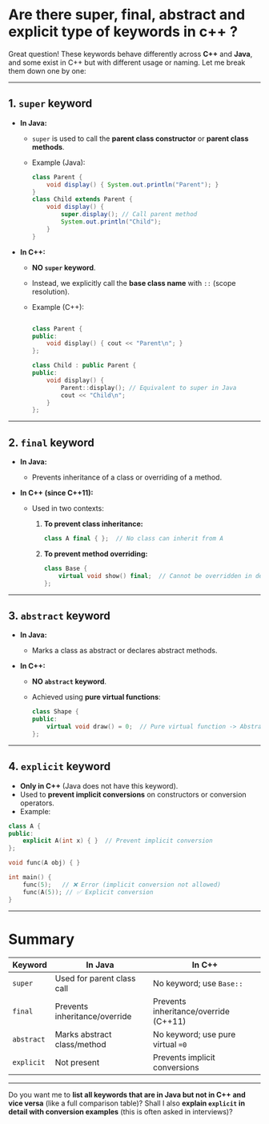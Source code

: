 # Are there super, final, abstract and explicit type of keywords in c++ ?

Great question! These keywords behave differently across **C++** and **Java**, and some exist in C++ but with different usage or naming. Let me break them down one by one:

---

## **1. `super` keyword**

* **In Java:**

  * `super` is used to call the **parent class constructor** or **parent class methods**.
  * Example (Java):

    ```java
    class Parent {
        void display() { System.out.println("Parent"); }
    }
    class Child extends Parent {
        void display() {
            super.display(); // Call parent method
            System.out.println("Child");
        }
    }
    ```

* **In C++:**

  * **NO `super` keyword**.
  * Instead, we explicitly call the **base class name** with `::` (scope resolution).
  * Example (C++):

    ```cpp

    class Parent {
    public:
        void display() { cout << "Parent\n"; }
    };

    class Child : public Parent {
    public:
        void display() {
            Parent::display(); // Equivalent to super in Java
            cout << "Child\n";
        }
    };
    ```

---



## **2. `final` keyword**

* **In Java:**

  * Prevents inheritance of a class or overriding of a method.

* **In C++ (since C++11):**

  * Used in two contexts:

    1. **To prevent class inheritance:**

       ```cpp
       class A final { };  // No class can inherit from A
       ```
       
    2. **To prevent method overriding:**

       ```cpp
       class Base {
           virtual void show() final;  // Cannot be overridden in derived class
       };
       ```

---




## **3. `abstract` keyword**

* **In Java:**

  * Marks a class as abstract or declares abstract methods.

* **In C++:**

  * **NO `abstract` keyword**.
  * Achieved using **pure virtual functions**:

    ```cpp
    class Shape {
    public:
        virtual void draw() = 0;  // Pure virtual function -> Abstract class
    };
    ```

---

## **4. `explicit` keyword**

* **Only in C++** (Java does not have this keyword).
* Used to **prevent implicit conversions** on constructors or conversion operators.
* Example:

```cpp
class A {
public:
    explicit A(int x) { }  // Prevent implicit conversion
};

void func(A obj) { }

int main() {
    func(5);   // ❌ Error (implicit conversion not allowed)
    func(A(5)); // ✅ Explicit conversion
}
```

---

# **Summary**

| Keyword    | In Java                       | In C++                                |
| ---------- | ----------------------------- | ------------------------------------- |
| `super`    | Used for parent class call    | No keyword; use `Base::`              |
| `final`    | Prevents inheritance/override | Prevents inheritance/override (C++11) |
| `abstract` | Marks abstract class/method   | No keyword; use pure virtual `=0`     |
| `explicit` | Not present                   | Prevents implicit conversions         |

---

Do you want me to **list all keywords that are in Java but not in C++ and vice versa** (like a full comparison table)?
Shall I also **explain `explicit` in detail with conversion examples** (this is often asked in interviews)?
